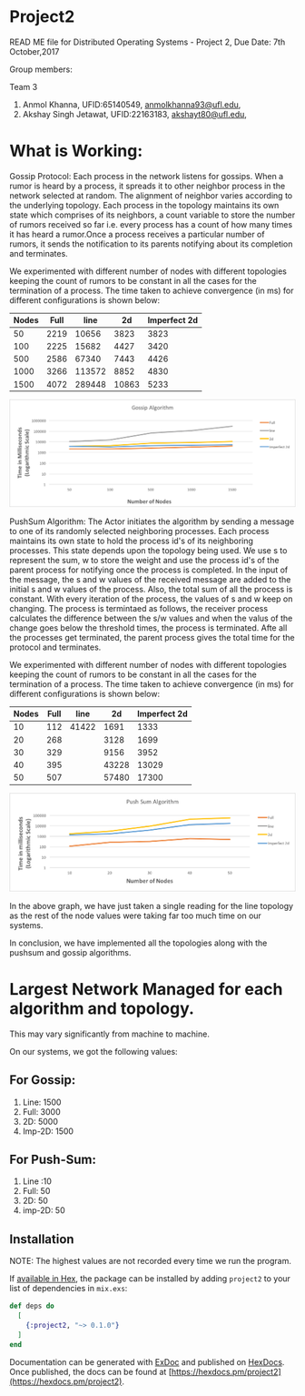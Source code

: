 # Project2

READ ME file for Distributed Operating Systems - Project 2, Due Date: 7th October,2017

Group members:

Team 3
1. Anmol Khanna, UFID:65140549, anmolkhanna93@ufl.edu,
2. Akshay Singh Jetawat, UFID:22163183, akshayt80@ufl.edu,

# What is Working:

Gossip Protocol: Each process in the network listens for gossips. When a rumor is heard by a process, it spreads it to other neighbor process in the network selected at random. The alignment of neighbor varies according to the underlying topology. 
Each process in the topology maintains its own state which comprises of its neighbors, a count variable to store the number of rumors received so far i.e. every process has a count of how many times it has heard a rumor.Once a process receives a particular number of rumors, it sends the notification to its parents notifying about its completion and terminates.

We experimented with different number of nodes with different topologies keeping the count of rumors to be constant in all the cases for the termination of a process. The time taken to achieve convergence (in ms) for different configurations is shown below:

|Nodes |Full	|line	  |2d	  |Imperfect 2d|
|------|------|-------|-----|------------|
|50	   |2219	|10656	|3823 |3823        |
|100	 |2225	|15682	|4427	|3420        |
|500	 |2586	|67340	|7443	|4426        |
|1000	 |3266	|113572	|8852	|4830        |
|1500	 |4072	|289448	|10863|5233        |

![alt tag](https://github.com/akshayt80/gosip_simulator/blob/master/Gossip.png)

PushSum Algorithm:
The Actor initiates the algorithm by sending a message to one of its randomly selected neighboring processes. Each process maintains its own state to hold the process id's of its neighboring processes. This state depends upon the topology being used. We use s to represent the sum, w to store the weight and use the process id's of the parent process for notifying once the process is completed. In the input of the message, the s and w values of the received message are added to the initial s and w values of the process. Also, the total sum of all the process is constant. With every iteration of the process, the values of s and w keep on changing. The process is termintaed as follows, the receiver process calculates the difference between the s/w values and when the valus of the change goes below the threshold times, the process is terminated. Afte all the processes get terminated, the parent process gives the total time for the protocol and terminates.

We experimented with different number of nodes with different topologies keeping the count of rumors to be constant in all the cases for the termination of a process. The time taken to achieve convergence (in ms) for different configurations is shown below:

|Nodes |Full	|line	  |2d	  |Imperfect 2d|
|------|------|-------|-----|------------|
|10	   |112	  |41422	|1691 |1333        |
|20	   |268	  |    	  |3128 |1699        |
|30	   |329   |   	  |9156	|3952        |
|40	   |395	  |   	  |43228|13029       |
|50	   |507	  |   	  |57480|17300       |

![alt tag](https://github.com/akshayt80/gosip_simulator/blob/master/Picture1.png)

In the above graph, we have just taken a single reading for the line topology as the rest of the node values were taking far too much time on our systems.

In conclusion, we have implemented all the topologies along with the pushsum and gossip algorithms. 

# Largest Network Managed for each algorithm and topology.

This may vary significantly from machine to machine.

On our systems, we got the following values:

For Gossip:
-----------

1. Line: 1500
2. Full: 3000
3. 2D: 5000
4. Imp-2D: 1500

For Push-Sum:
-------------
1. Line :10
2. Full: 50
3. 2D: 50
4. imp-2D: 50

## Installation

NOTE: The highest values are not recorded every time we run the program.

If [available in Hex](https://hex.pm/docs/publish), the package can be installed
by adding `project2` to your list of dependencies in `mix.exs`:

```elixir
def deps do
  [
    {:project2, "~> 0.1.0"}
  ]
end
```

Documentation can be generated with [ExDoc](https://github.com/elixir-lang/ex_doc)
and published on [HexDocs](https://hexdocs.pm). Once published, the docs can
be found at [https://hexdocs.pm/project2](https://hexdocs.pm/project2).

